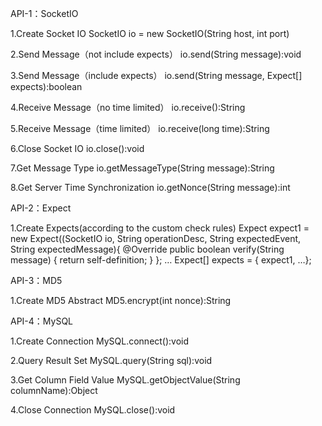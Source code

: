 API-1：SocketIO

1.Create Socket IO
SocketIO io = new SocketIO(String host, int port)

2.Send Message（not include expects）
io.send(String message):void

3.Send Message（include expects）
io.send(String message, Expect[] expects):boolean

4.Receive Message（no time limited）
io.receive():String

5.Receive Message（time limited）
io.receive(long time):String

6.Close Socket IO
io.close():void

7.Get Message Type
io.getMessageType(String message):String

8.Get Server Time Synchronization
io.getNonce(String message):int

API-2：Expect

1.Create Expects(according to the custom check rules)
Expect expect1 = new Expect((SocketIO io, String operationDesc, String expectedEvent,
			String expectedMessage){
			@Override
			public boolean verify(String message) {
				return self-definition;
			}
		};
…
Expect[] expects = { expect1, …};

API-3：MD5

1.Create MD5 Abstract
MD5.encrypt(int nonce):String

API-4：MySQL

1.Create Connection
MySQL.connect():void

2.Query Result Set
MySQL.query(String sql):void

3.Get Column Field Value
MySQL.getObjectValue(String columnName):Object

4.Close Connection
MySQL.close():void

